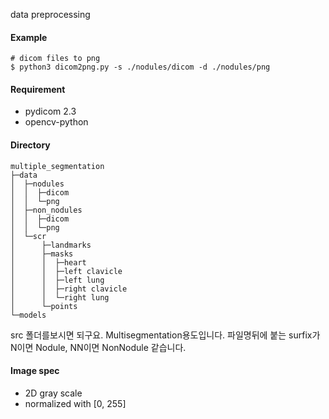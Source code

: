 data preprocessing 

#### Example
```
# dicom files to png
$ python3 dicom2png.py -s ./nodules/dicom -d ./nodules/png
```

#### Requirement
- pydicom 2.3
- opencv-python

#### Directory
```
multiple_segmentation
├─data
│  ├─nodules
│  │  ├─dicom
│  │  └─png
│  ├─non_nodules
│  │  ├─dicom
│  │  └─png
│  └─scr
│      ├─landmarks
│      ├─masks
│      │  ├─heart
│      │  ├─left clavicle
│      │  ├─left lung
│      │  ├─right clavicle
│      │  └─right lung
│      └─points
└─models
```
src 폴더를보시면 되구요. Multisegmentation용도입니다. 파일명뒤에 붙는 surfix가 N이면 Nodule, NN이면 NonNodule 같습니다.

#### Image spec
- 2D gray scale
- normalized with [0, 255]